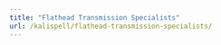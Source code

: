 ```yaml
---
title: "Flathead Transmission Specialists"
url: /kalispell/flathead-transmission-specialists/
---
```

